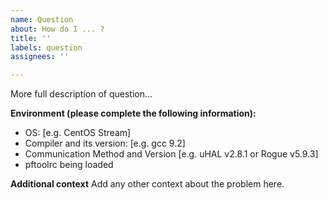 ```yaml
---
name: Question
about: How do I ... ?
title: ''
labels: question
assignees: ''

---
```


More full description of question...

**Environment (please complete the following information):**
 - OS: [e.g. CentOS Stream]
 - Compiler and its version: [e.g. gcc 9.2]
 - Communication Method and Version [e.g. uHAL v2.8.1 or Rogue v5.9.3]
 - pftoolrc being loaded

**Additional context**
Add any other context about the problem here.

